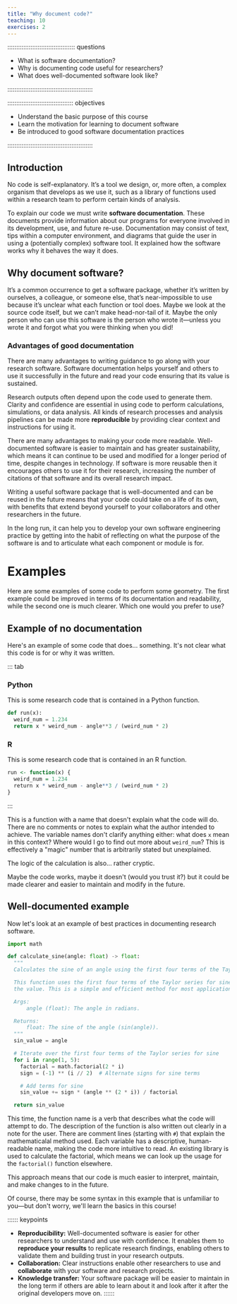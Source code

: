 ```yaml
---
title: "Why document code?"
teaching: 10
exercises: 2
---
```


:::::::::::::::::::::::::::::::::::::: questions 

- What is software documentation?
- Why is documenting code useful for researchers?
- What does well-documented software look like?

::::::::::::::::::::::::::::::::::::::::::::::::

::::::::::::::::::::::::::::::::::::: objectives

- Understand the basic purpose of this course
- Learn the motivation for learning to document software
- Be introduced to good software documentation practices

::::::::::::::::::::::::::::::::::::::::::::::::

## Introduction

No code is self-explanatory. It’s a tool we design, or, more often, a complex organism that develops as we use it, such as a library of functions used within a research team to perform certain kinds of analysis.

To explain our code we must write **software documentation**. These documents provide information about our  programs for everyone involved in its development, use, and future re-use. Documentation may consist of text, tips within a computer environment, and diagrams that guide the user in using a (potentially complex) software tool. It explained how the software works why it behaves the way it does.

## Why document software?

It’s a common occurrence to get a software package, whether it’s written by ourselves, a colleague, or someone else, that’s near-impossible to use because it’s unclear what each function or tool does. Maybe we look at the source code itself, but we can’t make head-nor-tail of it. Maybe the only person who can use this software is the person who wrote it—unless you wrote it and forgot what you were thinking when you did!

### Advantages of good documentation

There are many advantages to writing guidance to go along with your research software. Software documentation helps yourself and others to use it successfully in the future and read your code ensuring that its value is sustained.

Research outputs often depend upon the code used to generate them. Clarity and confidence are essential in using code to perform calculations, simulations, or data analysis. All kinds of research processes and analysis pipelines can be made more **reproducible** by providing clear context and instructions for using it.

There are many advantages to making your code more readable. Well-documented software is easier to maintain and has greater sustainability, which means it can continue to be used and modified for a longer period of time, despite changes in technology. If software is more reusable then it encourages others to use it for their research, increasing the number of citations of that software and its overall research impact.

Writing a useful software package that is well-documented and can be reused in the future means that your code could take on a life of its own, with benefits that extend beyond yourself to your collaborators and other researchers in the future.

In the long run, it can help you to develop your own software engineering practice by getting into the habit of reflecting on what the purpose of the software is and to articulate what each component or module is for.

# Examples

Here are some examples of some code to perform some geometry. The first example could be improved in terms of its documentation and readability, while the second one is much clearer. Which one would you prefer to use?

## Example of no documentation

Here's an example of some code that does... something. It's not clear what this code is for or why it was written.

::: tab

### Python

This is some research code that is contained in a Python function.

```python
def run(x):
  weird_num = 1.234
  return x * weird_num - angle**3 / (weird_num * 2)
```

### R

This is some research code that is contained in an R function.

```R
run <- function(x) {
  weird_num = 1.234
  return x * weird_num - angle**3 / (weird_num * 2)
}
```

:::

This is a function with a name that doesn't explain what the code will do. There are no comments or notes to explain what the author intended to achieve. The variable names don't clarify anything either: what does `x` mean in this context? Where would I go to find out more about `weird_num`? This is effectively a "magic" number that is arbitrarily stated but unexplained.

The logic of the calculation is also... rather cryptic.

Maybe the code works, maybe it doesn't (would you trust it?) but it could be made clearer and easier to maintain and modify in the future.

## Well-documented example

Now let's look at an example of best practices in documenting research software.

```python
import math

def calculate_sine(angle: float) -> float:
  """
  Calculates the sine of an angle using the first four terms of the Taylor series.

  This function uses the first four terms of the Taylor series for sine to approximate
  the value. This is a simple and efficient method for most applications.

  Args:
      angle (float): The angle in radians.

  Returns:
      float: The sine of the angle (sin(angle)).
  """
  sin_value = angle

  # Iterate over the first four terms of the Taylor series for sine
  for i in range(1, 5):
    factorial = math.factorial(2 * i)
    sign = (-1) ** (i // 2)  # Alternate signs for sine terms

    # Add terms for sine
    sin_value += sign * (angle ** (2 * i)) / factorial

  return sin_value

```

This time, the function name is a verb that describes what the code will attempt to do. The description of the function is also written out clearly in a note for the user. There are comment lines (starting with `#`) that explain the mathematicalal method used. Each variable has a descriptive, human-readable name, making the code more intuitive to read. An existing library is used to calculate the factorial, which means we can look up the usage for the `factorial()` function elsewhere.

This approach means that our code is much easier to interpret, maintain, and make changes to in the future.

Of course, there may be some syntax in this example that is unfamiliar to you&mdash;but don't worry, we'll learn the basics in this course!

:::::: keypoints
 - **Reproducibility:** Well-documented software is easier for other researchers to understand and use with confidence. It enables them to **reproduce your results** to replicate research findings, enabling others to validate them and building trust in your research outputs.
 - **Collaboration:** Clear instructions enable other researchers to use and **collaborate** with your software and research projects.
 - **Knowledge transfer:** Your software package will be easier to maintain in the long term if others are able to learn about it and look after it after the original developers move on.
::::::
